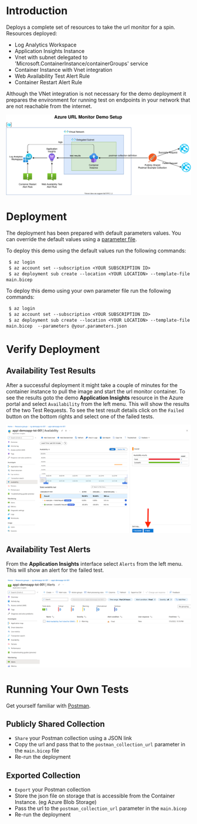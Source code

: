 
# Introduction
Deploys a complete set of resources to take the url monitor for a spin. Resources deployed:
- Log Analytics Workspace
- Application Insights Instance
- Vnet with subnet delegated to 'Microsoft.ContainerInstance/containerGroups' service
- Container Instance with Vnet integration
- Web Availability Test Alert Rule
- Container Restart Alert Rule

Although the VNet integration is not necessary for the demo deployment it prepares the environment for running test on endpoints in your network that are not reachable from the internet.

![demo](../docs/demo-setup.drawio.svg)

# Deployment

The deployment has been prepared with default parameters values. You can override the default values using a [parameter file](https://docs.microsoft.com/en-us/azure/azure-resource-manager/templates/parameter-files).

To deploy this demo using the default values run the following commands:

```
 $ az login
 $ az account set --subscription <YOUR SUBSCRIPTION ID> 
 $ az deployment sub create --location <YOUR LOCATION> --template-file main.bicep 
```

To deploy this demo using your own parameter file run the following commands:

```
 $ az login
 $ az account set --subscription <YOUR SUBSCRIPTION ID> 
 $ az deployment sub create --location <YOUR LOCATION> --template-file main.bicep  --parameters @your.parameters.json
```

# Verify Deployment

## Availability Test Results

After a successful deployment it might take a couple of minutes for the container instance to pull the image and start the url monitor container. To see the results goto the demo **Application Insights** resource in the Azure portal and select `Availability` from the left menu. This will show the results of the two Test Requests. To see the test result details click on the `Failed` button on the bottom rights and select one of the failed tests. 

![demo-results](../docs/demo-results.png)

## Availability Test Alerts

From the **Application Insights** interface select `Alerts` from the left menu. This will show an alert for the failed test.

![demo-alert](../docs/demo-alert.png)

# Running Your Own Tests 

Get yourself familiar with [Postman](https://www.postman.com/).

## Publicly Shared Collection

- `Share` your Postman collection using a JSON link 
- Copy the url and pass that to the `postman_collection_url` parameter in the `main.bicep` file
- Re-run the deployment 

## Exported Collection

- `Export` your Postman collection  
- Store the json file on storage that is accessible from the Container Instance. (eg Azure Blob Storage)
- Pass the url to the `postman_collection_url` parameter in the `main.bicep` 
- Re-run the deployment